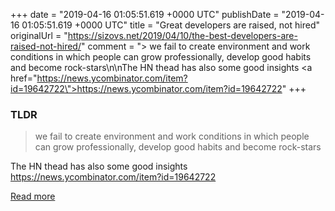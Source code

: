+++
date = "2019-04-16 01:05:51.619 +0000 UTC"
publishDate = "2019-04-16 01:05:51.619 +0000 UTC"
title = "Great developers are raised, not hired"
originalUrl = "https://sizovs.net/2019/04/10/the-best-developers-are-raised-not-hired/"
comment = "> we fail to create environment and work conditions in which people can grow professionally, develop good habits and become rock-stars\n\nThe HN thead has also some good insights <a href=\"https://news.ycombinator.com/item?id=19642722\">https://news.ycombinator.com/item?id=19642722</a>"
+++

### TLDR

> we fail to create environment and work conditions in which people can grow professionally, develop good habits and become rock-stars

The HN thead has also some good insights <a href="https://news.ycombinator.com/item?id=19642722">https://news.ycombinator.com/item?id=19642722</a>

[Read more](https://sizovs.net/2019/04/10/the-best-developers-are-raised-not-hired/)
